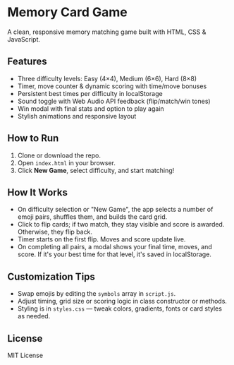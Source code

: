 # Memory Card Game

A clean, responsive memory matching game built with HTML, CSS & JavaScript.

## Features

- Three difficulty levels: Easy (4×4), Medium (6×6), Hard (8×8)
- Timer, move counter & dynamic scoring with time/move bonuses
- Persistent best times per difficulty in localStorage
- Sound toggle with Web Audio API feedback (flip/match/win tones)
- Win modal with final stats and option to play again
- Stylish animations and responsive layout

## How to Run

1. Clone or download the repo.
2. Open `index.html` in your browser.
3. Click **New Game**, select difficulty, and start matching!

## How It Works

- On difficulty selection or "New Game", the app selects a number of emoji pairs, shuffles them, and builds the card grid.
- Click to flip cards; if two match, they stay visible and score is awarded. Otherwise, they flip back.
- Timer starts on the first flip. Moves and score update live.
- On completing all pairs, a modal shows your final time, moves, and score. If it's your best time for that level, it's saved in localStorage.

## Customization Tips

- Swap emojis by editing the `symbols` array in `script.js`.
- Adjust timing, grid size or scoring logic in class constructor or methods.
- Styling is in `styles.css` — tweak colors, gradients, fonts or card styles as needed.

## License

MIT License
